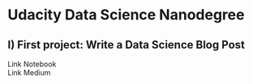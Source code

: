 # Udacity Data Science Nanodegree

## I) First project: Write a Data Science Blog Post
Link Notebook <br />
Link Medium <br />
